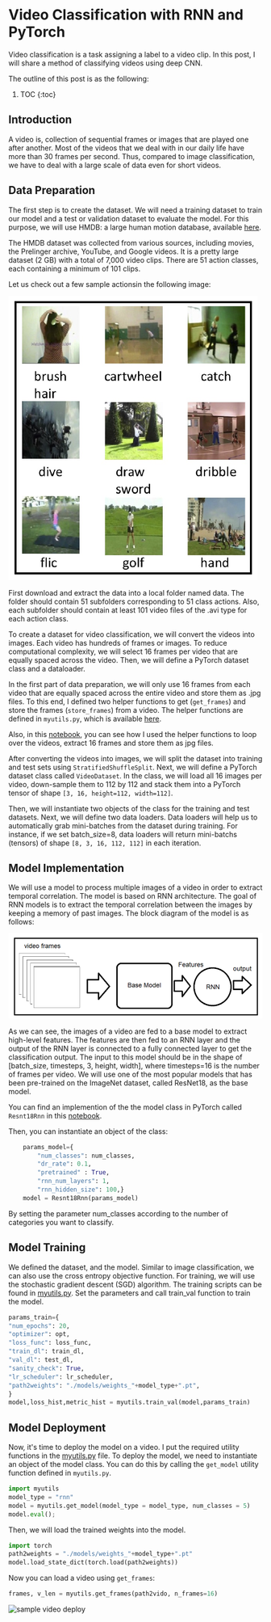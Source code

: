 # Video Classification with RNN and PyTorch

Video classification is a task assigning a label to a video clip. In this post, I will share a method of classifying videos using deep CNN.

The outline of this post is as the following:
1. TOC
{:toc}

## Introduction
A video is, collection of sequential frames or images that are played one after another. Most of the videos that we deal with in our daily life have
more than 30 frames per second. Thus, compared to image classification, we have to deal with a large scale of data even for short videos.


## Data Preparation
The first step is to create the dataset. We will need a training dataset to train our
model and a test or validation dataset to evaluate the model. For this purpose, we will use
HMDB: a large human motion database, available [here](https://serre-lab.clps.brown.edu/resource/hmdb-a-large-human-motion-database/#overview). 

The HMDB dataset was collected from various sources, including movies, the Prelinger
archive, YouTube, and Google videos. It is a pretty large dataset (2 GB) with a total of 7,000
video clips. There are 51 action classes, each containing a minimum of 101 clips.

Let us check out a few sample actionsin the following image:

![sample collection](/images/vidclass/samplevid.png)

First download and extract the data into a local folder named data. The folder should
contain 51 subfolders corresponding to 51 class actions. Also, each subfolder should contain
at least 101 video files of the .avi type for each action class. 


To create a dataset for video classification, we will convert the videos into images. Each
video has hundreds of frames or images. To reduce computational complexity, we will select 16 frames per video that are equally
spaced across the video. Then, we will define a PyTorch dataset class and a dataloader.


In the first part of data preparation, we will only use 16 frames from each video that are equally spaced across
the entire video and store them as .jpg files. To this end, I defined two helper functions to get (```get_frames```) and store the frames (```store_frames```) from a video. The helper functions are defined in ```myutils.py```, which is available [here](https://github.com/PacktPublishing/PyTorch-Computer-Vision-Cookbook/blob/master/Chapter10/myutils.py).

Also, in this [notebook](https://github.com/PacktPublishing/PyTorch-Computer-Vision-Cookbook/blob/master/Chapter10/prepare_data.ipynb), you can see how I used the helper functions to loop over the videos, extract 16 frames and store them as jpg files.

After converting the videos into images, we will split the dataset into training and test sets using ```StratifiedShuffleSplit```. Next, we will define a PyTorch dataset class called ```VideoDataset```. In the class, we will load all 16 images per video, down-sample them to 112 by 112 and stack them into a PyTorch tensor of shape ```[3, 16, height=112, width=112]```.

Then, we will instantiate two objects of the class for the training and test datasets. Next, we will define two data loaders. Data loaders will help us to automatically 
grab mini-batches from the dataset during training. For instance, if we set batch_size=8, data loaders will return mini-batchs (tensors) of shape ```[8, 3, 16, 112, 112]``` in each iteration.



## Model Implementation
We will use a model to process multiple images of a video in order
to extract temporal correlation. The model is based on RNN architecture. The goal of RNN models is to extract the
temporal correlation between the images by keeping a memory of past images. The block
diagram of the model is as follows:

![rnn model](/images/vidclass/rnnmodel.png)

As we can see, the images of a video are fed to a base model to extract high-level features.
The features are then fed to an RNN layer and the output of the RNN layer is connected to
a fully connected layer to get the classification output. The input to this model should be in
the shape of [batch_size, timesteps, 3, height, width], where timesteps=16 is
the number of frames per video. We will use one of the most popular models that has been
pre-trained on the ImageNet dataset, called ResNet18, as the base model.

You can find an implemention of the the model class in PyTorch called ```Resnt18Rnn``` in this [notebook](https://github.com/PacktPublishing/PyTorch-Computer-Vision-Cookbook/blob/master/Chapter10/Chapter10.ipynb).

Then, you can instantiate an object of the class:

```python
    params_model={
        "num_classes": num_classes,
        "dr_rate": 0.1,
        "pretrained" : True,
        "rnn_num_layers": 1,
        "rnn_hidden_size": 100,}
    model = Resnt18Rnn(params_model)      
```

By setting the parameter num_classes according to the number of categories you want to classify.



## Model Training

We defined the dataset, and the model. Similar to image classification, we can also use the cross entropy objective function. For training, we will
use the stochastic gradient descent (SGD) algorithm. The training scripts can be found in [myutils.py](https://github.com/PacktPublishing/PyTorch-Computer-Vision-Cookbook/blob/master/Chapter10/myutils.py). Set the parameters and call train_val function to train the model.

```python
params_train={
"num_epochs": 20,
"optimizer": opt,
"loss_func": loss_func,
"train_dl": train_dl,
"val_dl": test_dl,
"sanity_check": True,
"lr_scheduler": lr_scheduler,
"path2weights": "./models/weights_"+model_type+".pt",
}
model,loss_hist,metric_hist = myutils.train_val(model,params_train)
```

## Model Deployment

Now, it's time to deploy the model on a video. I put the required utility functions in the [myutils.py](https://github.com/PacktPublishing/PyTorch-Computer-Vision-Cookbook/blob/master/Chapter10/myutils.py) file. To deploy the model, we need to instantiate an object
of the model class. You can do this by calling the ```get_model``` utility function defined in ```myutils.py```. 

```python
import myutils
model_type = "rnn"
model = myutils.get_model(model_type = model_type, num_classes = 5)
model.eval();
```

Then, we will load the trained weights into the model.

```python
import torch
path2weights = "./models/weights_"+model_type+".pt"
model.load_state_dict(torch.load(path2weights))
```

Now you can load a video using ```get_frames```:

```python
frames, v_len = myutils.get_frames(path2vido, n_frames=16)
```

![sample video deploy]()




























